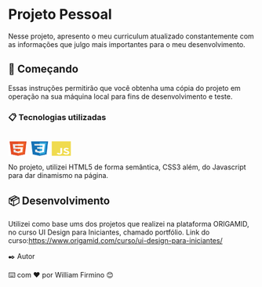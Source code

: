 # Projeto Pessoal

Nesse projeto, apresento o meu curriculum atualizado constantemente com as informações que julgo mais importantes para o meu desenvolvimento.


## 🚀 Começando

Essas instruções permitirão que você obtenha uma cópia do projeto em operação na sua máquina local para fins de desenvolvimento e teste.


### 📋 Tecnologias utilizadas
<div style="display: inline_block"><br>
<img align="center" alt="Will-HTML" height="30" width="40" src="https://raw.githubusercontent.com/devicons/devicon/master/icons/html5/html5-original.svg">
<img align="center" alt="Will-CSS" height="30" width="40" src="https://raw.githubusercontent.com/devicons/devicon/master/icons/css3/css3-original.svg">
<img align="center" alt="Will-Js" height="30" width="40" src="https://raw.githubusercontent.com/devicons/devicon/master/icons/javascript/javascript-plain.svg">
</div>


No projeto, utilizei HTML5 de forma semântica, CSS3 além, do Javascript para dar dinamismo na página.


## 📦 Desenvolvimento

Utilizei como base ums dos projetos que realizei na plataforma ORIGAMID, no curso UI Design para Iniciantes, chamado portfólio.
Link do curso:https://www.origamid.com/curso/ui-design-para-iniciantes/


✒️ Autor




⌨️ com ❤️ por William Firmino 😊


